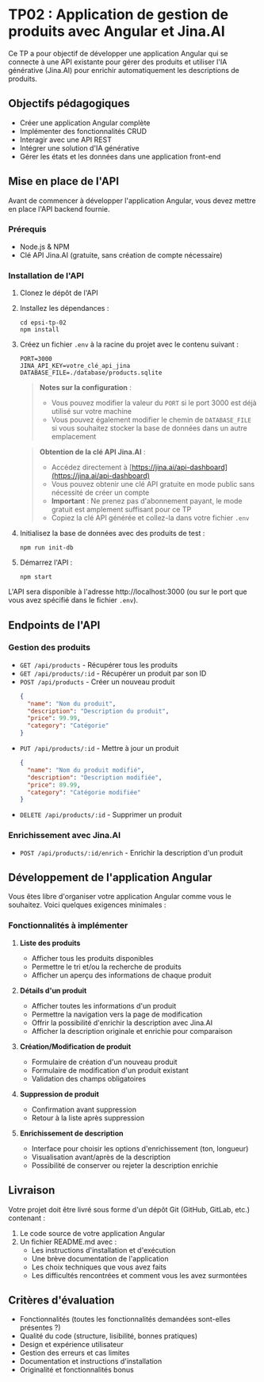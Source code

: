 # TP02 : Application de gestion de produits avec Angular et Jina.AI

Ce TP a pour objectif de développer une application Angular qui se connecte à une API existante pour gérer des produits et utiliser l'IA générative (Jina.AI) pour enrichir automatiquement les descriptions de produits.

## Objectifs pédagogiques

- Créer une application Angular complète
- Implémenter des fonctionnalités CRUD
- Interagir avec une API REST
- Intégrer une solution d'IA générative
- Gérer les états et les données dans une application front-end

## Mise en place de l'API

Avant de commencer à développer l'application Angular, vous devez mettre en place l'API backend fournie.

### Prérequis

- Node.js & NPM
- Clé API Jina.AI (gratuite, sans création de compte nécessaire)

### Installation de l'API

1. Clonez le dépôt de l'API
2. Installez les dépendances :
   ```
   cd epsi-tp-02
   npm install
   ```
3. Créez un fichier `.env` à la racine du projet avec le contenu suivant :
   ```
   PORT=3000
   JINA_API_KEY=votre_clé_api_jina
   DATABASE_FILE=./database/products.sqlite
   ```
   
   > **Notes sur la configuration** :
   > - Vous pouvez modifier la valeur du `PORT` si le port 3000 est déjà utilisé sur votre machine
   > - Vous pouvez également modifier le chemin de `DATABASE_FILE` si vous souhaitez stocker la base de données dans un autre emplacement
   
   > **Obtention de la clé API Jina.AI** : 
   > - Accédez directement à [https://jina.ai/api-dashboard](https://jina.ai/api-dashboard)
   > - Vous pouvez obtenir une clé API gratuite en mode public sans nécessité de créer un compte
   > - **Important** : Ne prenez pas d'abonnement payant, le mode gratuit est amplement suffisant pour ce TP
   > - Copiez la clé API générée et collez-la dans votre fichier `.env`
   
4. Initialisez la base de données avec des produits de test :
   ```
   npm run init-db
   ```
5. Démarrez l'API :
   ```
   npm start
   ```

L'API sera disponible à l'adresse http://localhost:3000 (ou sur le port que vous avez spécifié dans le fichier `.env`).

## Endpoints de l'API

### Gestion des produits

- `GET /api/products` - Récupérer tous les produits
- `GET /api/products/:id` - Récupérer un produit par son ID
- `POST /api/products` - Créer un nouveau produit
  ```json
  {
    "name": "Nom du produit",
    "description": "Description du produit",
    "price": 99.99,
    "category": "Catégorie"
  }
  ```
- `PUT /api/products/:id` - Mettre à jour un produit
  ```json
  {
    "name": "Nom du produit modifié",
    "description": "Description modifiée",
    "price": 89.99,
    "category": "Catégorie modifiée"
  }
  ```
- `DELETE /api/products/:id` - Supprimer un produit

### Enrichissement avec Jina.AI

- `POST /api/products/:id/enrich` - Enrichir la description d'un produit

## Développement de l'application Angular

Vous êtes libre d'organiser votre application Angular comme vous le souhaitez. Voici quelques exigences minimales :

### Fonctionnalités à implémenter

1. **Liste des produits**
   - Afficher tous les produits disponibles
   - Permettre le tri et/ou la recherche de produits
   - Afficher un aperçu des informations de chaque produit

2. **Détails d'un produit**
   - Afficher toutes les informations d'un produit
   - Permettre la navigation vers la page de modification
   - Offrir la possibilité d'enrichir la description avec Jina.AI
   - Afficher la description originale et enrichie pour comparaison

3. **Création/Modification de produit**
   - Formulaire de création d'un nouveau produit
   - Formulaire de modification d'un produit existant
   - Validation des champs obligatoires

4. **Suppression de produit**
   - Confirmation avant suppression
   - Retour à la liste après suppression

5. **Enrichissement de description**
   - Interface pour choisir les options d'enrichissement (ton, longueur)
   - Visualisation avant/après de la description
   - Possibilité de conserver ou rejeter la description enrichie

## Livraison

Votre projet doit être livré sous forme d'un dépôt Git (GitHub, GitLab, etc.) contenant :

1. Le code source de votre application Angular
2. Un fichier README.md avec :
   - Les instructions d'installation et d'exécution
   - Une brève documentation de l'application
   - Les choix techniques que vous avez faits
   - Les difficultés rencontrées et comment vous les avez surmontées

## Critères d'évaluation

- Fonctionnalités (toutes les fonctionnalités demandées sont-elles présentes ?)
- Qualité du code (structure, lisibilité, bonnes pratiques)
- Design et expérience utilisateur
- Gestion des erreurs et cas limites
- Documentation et instructions d'installation
- Originalité et fonctionnalités bonus